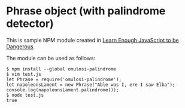 Phrase object (with palindrome detector)
=========================================

This is  sample NPM module created in [Learn Enough JavaScript to be
Dangerous](https://www.learnenough.com/javascript-tutorial).

The module can be used as follows:

```
$ npm install --global omulosi-palindrome
$ vim test.js
let Phrase = require('omulosi-palindrome');
let napoleonsLament = new Phrase("Able was I, ere I saw Elba");
console.log(napoleonsLament.palindrome());
$ node test.js
true
```
